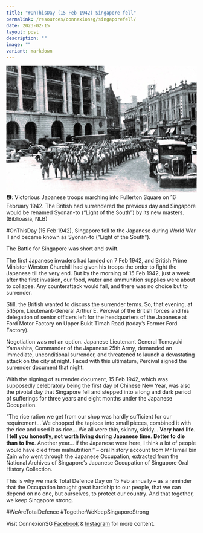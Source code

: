 ```yaml
---
title: "#OnThisDay (15 Feb 1942) Singapore fell"
permalink: /resources/connexionsg/singaporefell/
date: 2023-02-15
layout: post
description: ""
image: ""
variant: markdown
---
```

![](/images/connexionsg/2023/15%20feb%201942%20td.jpg)
📷: Victorious Japanese troops marching into Fullerton Square on 16 February 1942. The British had surrendered the previous day and Singapore would be renamed Syonan-to (“Light of the South”) by its new masters. (Biblioasia, NLB)

#OnThisDay (15 Feb 1942), Singapore fell to the Japanese during World War II and became known as Syonan-to ("Light of the South").

The Battle for Singapore was short and swift.

The first Japanese invaders had landed on 7 Feb 1942, and British Prime Minister Winston Churchill had given his troops the order to fight the Japanese till the very end. But by the morning of 15 Feb 1942, just a week after the first invasion, our food, water and ammunition supplies were about to collapse. Any counterattack would fail, and there was no choice but to surrender.

Still, the British wanted to discuss the surrender terms. So, that evening, at 5.15pm, Lieutenant-General Arthur E. Percival of the British forces and his delegation of senior officers left for the headquarters of the Japanese at Ford Motor Factory on Upper Bukit Timah Road (today’s Former Ford Factory).

Negotiation was not an option. Japanese Lieutenant General Tomoyuki Yamashita, Commander of the Japanese 25th Army, demanded an immediate, unconditional surrender, and threatened to launch a devastating attack on the city at night. Faced with this ultimatum, Percival signed the surrender document that night.

With the signing of surrender document, 15 Feb 1942, which was supposedly celebratory being the first day of Chinese New Year, was also the pivotal day that Singapore fell and stepped into a long and dark period of sufferings for three years and eight months under the Japanese Occupation.

“The rice ration we get from our shop was hardly sufficient for our requirement… We chopped the tapioca into small pieces, combined it with the rice and used it as rice… We all were thin, skinny, sickly… 𝐕𝐞𝐫𝐲 𝐡𝐚𝐫𝐝 𝐥𝐢𝐟𝐞. 𝐈 𝐭𝐞𝐥𝐥 𝐲𝐨𝐮 𝐡𝐨𝐧𝐞𝐬𝐭𝐥𝐲, 𝐧𝐨𝐭 𝐰𝐨𝐫𝐭𝐡 𝐥𝐢𝐯𝐢𝐧𝐠 𝐝𝐮𝐫𝐢𝐧𝐠 𝐉𝐚𝐩𝐚𝐧𝐞𝐬𝐞 𝐭𝐢𝐦𝐞. 𝐁𝐞𝐭𝐭𝐞𝐫 𝐭𝐨 𝐝𝐢𝐞 𝐭𝐡𝐚𝐧 𝐭𝐨 𝐥𝐢𝐯𝐞. Another year… if the Japanese were here, I think a lot of people would have died from malnutrition.” – oral history account from Mr Ismail bin Zain who went through the Japanese Occupation, extracted from the National Archives of Singapore’s Japanese Occupation of Singapore Oral History Collection.

This is why we mark Total Defence Day on 15 Feb annually – as a reminder that the Occupation brought great hardship to our people, that we can depend on no one, but ourselves, to protect our country. And that together, we keep Singapore strong.

#WeAreTotalDefence #TogetherWeKeepSingaporeStrong 



Visit ConnexionSG [Facebook](https://www.facebook.com/ConnexionSG) & [Instagram](https://www.instagram.com/connexionsg/) for more content.